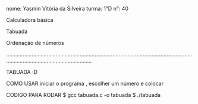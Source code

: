 nome: Yasmin Vitória da Silveira turma: 1°D n°: 40

Calculadora básica 

Tabuada

Ordenação de números

.....................................................................................................................................................................................


  TABUADA :D

  COMO USAR 
iniciar o programa , escolher um número e colocar


CODIGO PARA RODAR 
$ gcc tabuada.c -o tabuada 
$ ./tabuada

